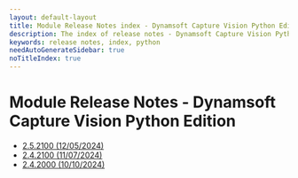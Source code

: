 ```yaml
---
layout: default-layout
title: Module Release Notes index - Dynamsoft Capture Vision Python Edition
description: The index of release notes - Dynamsoft Capture Vision Python Edition.
keywords: release notes, index, python
needAutoGenerateSidebar: true
noTitleIndex: true
---
```


# Module Release Notes - Dynamsoft Capture Vision Python Edition

- [2.5.2100 (12/05/2024)](python-2.md#252100-12052024)
- [2.4.2100 (11/07/2024)](python-2.md#242100-11072024)
- [2.4.2000 (10/10/2024)](python-2.md#242000-10102024)
